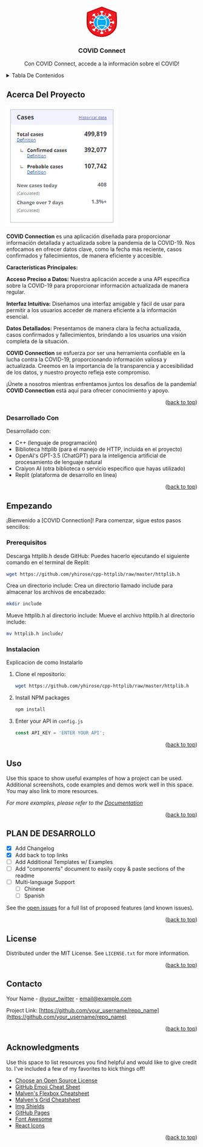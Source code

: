 
<!-- LOGO -->
<br />
<div align="center">
  <a href="https://github.com/othneildrew/Best-README-Template">
    <img src="images/logo.png" alt="Logo" width="80" height="80">
  </a>

  <h3 align="center">COVID Connect</h3>

  <p align="center">
    Con COVID Connect, accede a la información sobre el COVID!
    <br />
  </p>
</div>


<!-- TABLA DE CONTENIDOS -->
<details>
  <summary>Tabla De Contenidos</summary>
  <ol>
    <li>
      <a href="#about-the-project">Acerca del proyecto</a>
      <ul>
        <li><a href="#built-with">Construido con</a></li>
      </ul>
    </li>
    <li>
      <a href="#getting-started">Getting Started</a>
      <ul>
        <li><a href="#prerequisites">Prerequisitos</a></li>
        <li><a href="#installation">Instalacion</a></li>
      </ul>
    </li>
    <li><a href="#usage">Usage</a></li>
    <li><a href="#roadmap">Roadmap</a></li>
    <li><a href="#contributing">Contributing</a></li>
    <li><a href="#license">License</a></li>
    <li><a href="#contact">Contact</a></li>
    <li><a href="#acknowledgments">Acknowledgments</a></li>
  </ol>
</details>



<!-- ACERCA DEL PROYECTO -->
## Acerca Del Proyecto

[![Product Name Screen Shot][product-screenshot]](https://covidtracking.com/)

<b> COVID Connection </b> es una aplicación diseñada para proporcionar información detallada y actualizada sobre la pandemia de la COVID-19. Nos enfocamos en ofrecer datos clave, como la fecha más reciente, casos confirmados y fallecimientos, de manera eficiente y accesible.

<b>Características Principales:</b>

<b>Acceso Preciso a Datos:</b> Nuestra aplicación accede a una API específica sobre la COVID-19 para proporcionar información actualizada de manera regular.

<b>Interfaz Intuitiva:</b> Diseñamos una interfaz amigable y fácil de usar para permitir a los usuarios acceder de manera eficiente a la información esencial.

<b>Datos Detallados:</b> Presentamos de manera clara la fecha actualizada, casos confirmados y fallecimientos, brindando a los usuarios una visión completa de la situación.

<b> COVID Connection </b> se esfuerza por ser una herramienta confiable en la lucha contra la COVID-19, proporcionando información valiosa y actualizada. Creemos en la importancia de la transparencia y accesibilidad de los datos, y nuestro proyecto refleja este compromiso.

¡Únete a nosotros mientras enfrentamos juntos los desafíos de la pandemia! <b> COVID Connection </b> está aquí para ofrecer conocimiento y apoyo.

<p align="right">(<a href="#readme-top">back to top</a>)</p>



### Desarrollado Con

Desarrollado con:
- C++ (lenguaje de programación)
- Biblioteca httplib (para el manejo de HTTP, incluida en el proyecto)
- OpenAI's GPT-3.5 (ChatGPT) para la inteligencia artificial de procesamiento de lenguaje natural
- Craiyon AI (otra biblioteca o servicio específico que hayas utilizado)
- Replit (plataforma de desarrollo en línea)

<p align="right">(<a href="#readme-top">back to top</a>)</p>

<!-- EMPEZANDO -->
## Empezando

¡Bienvenido a [COVID Connection]! Para comenzar, sigue estos pasos sencillos:

### Prerequisitos

Descarga httplib.h desde GitHub:
Puedes hacerlo ejecutando el siguiente comando en el terminal de Replit:
  ```sh
  wget https://github.com/yhirose/cpp-httplib/raw/master/httplib.h
  ```
Crea un directorio include:
Crea un directorio llamado include para almacenar los archivos de encabezado:
  ```sh
  mkdir include
  ```
Mueve httplib.h al directorio include:
Mueve el archivo httplib.h al directorio include:
  ```sh
  mv httplib.h include/
  ```

### Instalacion

Explicacion de como Instalarlo


1. Clone el repositorio:
   ```sh
   wget https://github.com/yhirose/cpp-httplib/raw/master/httplib.h
   ```
3. Install NPM packages
   ```sh
   npm install
   ```
4. Enter your API in `config.js`
   ```js
   const API_KEY = 'ENTER YOUR API';
   ```

<p align="right">(<a href="#readme-top">back to top</a>)</p>



<!-- EJEMPLOS DE USO -->
## Uso

Use this space to show useful examples of how a project can be used. Additional screenshots, code examples and demos work well in this space. You may also link to more resources.

_For more examples, please refer to the [Documentation](https://example.com)_

<p align="right">(<a href="#readme-top">back to top</a>)</p>



<!-- PLAN DE DESARROLLO -->
## PLAN DE DESARROLLO

- [x] Add Changelog
- [x] Add back to top links
- [ ] Add Additional Templates w/ Examples
- [ ] Add "components" document to easily copy & paste sections of the readme
- [ ] Multi-language Support
    - [ ] Chinese
    - [ ] Spanish

See the [open issues](https://github.com/othneildrew/Best-README-Template/issues) for a full list of proposed features (and known issues).

<p align="right">(<a href="#readme-top">back to top</a>)</p>


<!-- LICENSE -->
## License

Distributed under the MIT License. See `LICENSE.txt` for more information.

<p align="right">(<a href="#readme-top">back to top</a>)</p>



<!-- CONTACTO -->
## Contacto

Your Name - [@your_twitter](https://twitter.com/your_username) - email@example.com

Project Link: [https://github.com/your_username/repo_name](https://github.com/your_username/repo_name)

<p align="right">(<a href="#readme-top">back to top</a>)</p>



<!-- ACKNOWLEDGMENTS -->
## Acknowledgments

Use this space to list resources you find helpful and would like to give credit to. I've included a few of my favorites to kick things off!

* [Choose an Open Source License](https://choosealicense.com)
* [GitHub Emoji Cheat Sheet](https://www.webpagefx.com/tools/emoji-cheat-sheet)
* [Malven's Flexbox Cheatsheet](https://flexbox.malven.co/)
* [Malven's Grid Cheatsheet](https://grid.malven.co/)
* [Img Shields](https://shields.io)
* [GitHub Pages](https://pages.github.com)
* [Font Awesome](https://fontawesome.com)
* [React Icons](https://react-icons.github.io/react-icons/search)

<p align="right">(<a href="#readme-top">back to top</a>)</p>



<!-- MARKDOWN LINKS & IMAGES -->
<!-- https://www.markdownguide.org/basic-syntax/#reference-style-links -->
[contributors-shield]: https://img.shields.io/github/contributors/othneildrew/Best-README-Template.svg?style=for-the-badge
[contributors-url]: https://github.com/othneildrew/Best-README-Template/graphs/contributors
[forks-shield]: https://img.shields.io/github/forks/othneildrew/Best-README-Template.svg?style=for-the-badge
[forks-url]: https://github.com/othneildrew/Best-README-Template/network/members
[stars-shield]: https://img.shields.io/github/stars/othneildrew/Best-README-Template.svg?style=for-the-badge
[stars-url]: https://github.com/othneildrew/Best-README-Template/stargazers
[issues-shield]: https://img.shields.io/github/issues/othneildrew/Best-README-Template.svg?style=for-the-badge
[issues-url]: https://github.com/othneildrew/Best-README-Template/issues
[license-shield]: https://img.shields.io/github/license/othneildrew/Best-README-Template.svg?style=for-the-badge
[license-url]: https://github.com/othneildrew/Best-README-Template/blob/master/LICENSE.txt
[linkedin-shield]: https://img.shields.io/badge/-LinkedIn-black.svg?style=for-the-badge&logo=linkedin&colorB=555
[linkedin-url]: https://linkedin.com/in/othneildrew
[product-screenshot]: images/screenshot.png
[Next.js]: https://img.shields.io/badge/next.js-000000?style=for-the-badge&logo=nextdotjs&logoColor=white
[Next-url]: https://nextjs.org/
[React.js]: https://img.shields.io/badge/React-20232A?style=for-the-badge&logo=react&logoColor=61DAFB
[React-url]: https://reactjs.org/
[Vue.js]: https://img.shields.io/badge/Vue.js-35495E?style=for-the-badge&logo=vuedotjs&logoColor=4FC08D
[Vue-url]: https://vuejs.org/
[Angular.io]: https://img.shields.io/badge/Angular-DD0031?style=for-the-badge&logo=angular&logoColor=white
[Angular-url]: https://angular.io/
[Svelte.dev]: https://img.shields.io/badge/Svelte-4A4A55?style=for-the-badge&logo=svelte&logoColor=FF3E00
[Svelte-url]: https://svelte.dev/
[Laravel.com]: https://img.shields.io/badge/Laravel-FF2D20?style=for-the-badge&logo=laravel&logoColor=white
[Laravel-url]: https://laravel.com
[Bootstrap.com]: https://img.shields.io/badge/Bootstrap-563D7C?style=for-the-badge&logo=bootstrap&logoColor=white
[Bootstrap-url]: https://getbootstrap.com
[JQuery.com]: https://img.shields.io/badge/jQuery-0769AD?style=for-the-badge&logo=jquery&logoColor=white
[JQuery-url]: https://jquery.com 
